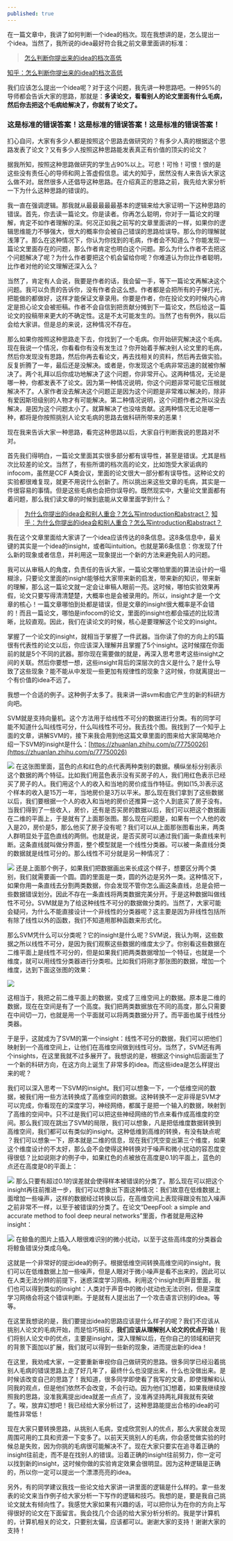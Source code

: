 ```yaml
---
published: true
---
```

在一篇文章中，我讲了如何判断一个idea的档次。现在我想讲的是，怎么提出一个idea。当然了，我所说的idea最好符合我之前文章里面讲的标准：

> [怎么判断你提出来的idea的档次高低](https://scientist-with-logic.github.io/%E6%80%8E%E4%B9%88%E5%88%A4%E6%96%AD%E4%BD%A0%E6%8F%90%E5%87%BA%E6%9D%A5%E7%9A%84idea%E7%9A%84%E6%A1%A3%E6%AC%A1%E9%AB%98%E4%BD%8E/)

[知乎：怎么判断你提出来的idea的档次高低](https://zhuanlan.zhihu.com/p/374467307)

我们应该怎么提出一个idea呢？对于这个问题，我先讲一种思路吧。一种95%的导师都会告诉大家的思路，那就是：**多读论文，看看别人的论文里面有什么毛病，然后你去把这个毛病给解决了，你就有了论文了。**

### 这是标准的错误答案！这是标准的错误答案！这是标准的错误答案！

扪心自问，大家有多少人都是按照这个思路去做研究的？有多少人真的根据这个思路发表了论文？又有多少人按照这种思路能发表真正有价值的顶尖的论文？

据我所知，按照这种思路做研究的学生占90%以上。可悲！可怜！可恨！恨的是这些没有责任心的导师和网上答虚假信息。诺大的知乎，居然没有人来告诉大家这么做不对。居然很多人还倡导这种思路。在介绍真正的思路之前，我先给大家分析一下为什么这种思路的错误的。

我一直在强调逻辑。那我就从最最最最最基本的逻辑来给大家证明一下这种思路的错误。首先，你去读一篇论文。你是读者。你再怎么聪明，你对于一篇论文的理解，肯定不如作者理解的深。何况正如我之前写的文章里面讲的一样，如果你的逻辑思维能力不够强大，很大的概率你会被自己错误的思路给误导。那么你的理解就浅薄了。那么在这种情况下，你认为你找到的毛病，作者会不知道么？你能发现一篇论文里面存在的问题，那么作者肯定也明白这个问题。那么为什么作者不去把这个问题解决了呢？为什么作者要把这个机会留给你呢？你难道认为你比作者聪明，比作者对他的论文理解还深入么？

当然了，肯定有人会说，我要是作者的话，我会留一手，等下一篇论文再解决这个问题。我可以负责的告诉你，没有作者会这么想。作者都是会把所有的子弹打光，把能做的都做好，这样才能保证文章录用。你要是作者，你在投论文的时候内心肯定是担心论文会被拒稿。作者不会自信到把贡献分摊到下一篇论文，然后给这一篇论文的投稿带来更大的不确定性。这是不太可能发生的。当然了也有例外，我以后会给大家讲。但是总的来说，这种情况不存在。

那么如果你按照这种思路走下去，你找到了一个毛病。你开始研究解决这个毛病。现在我说一个情况，你看看你有没有发生过？你开始着手解决别人论文里的毛病，然后你发现没有思路，然后你再去看论文，再去找相关的资料，然后再去做实验。反复折腾了一年，最后还是没解决。或者是，你发现这个毛病非常迅速的就被你解决了。两个礼拜以后你成功地解决了这个问题，你非常开心。这两种情况，无论是哪一种，你都发表不了论文。因为第一种情况说明，你这个问题非常可能它压根就解决不了。人家作者没去解决这个问题正是因为这个问题是非常难以解决的，除非有爱因斯坦级别的人物才有可能解决。第二种情况说明，这个问题作者之所以没去解决，是因为这个问题太小了。就算解决了也没啥贡献。这两种情况无论是哪一种，都将是你按照挑别人论文毛病的思路去做科研所带来的恶果！

现在我来告诉大家一种思路，看完这种思路以后，大家自行判断我说的思路对不对。

首先我们得明白，一篇论文里面其实很多部分都有误导性，甚至是错误。尤其是档次比较差的论文。当然了，有些所谓的档次高的论文，比如饱受大家诟病的infocom，虽然是CCF A类会议，里面的论文很大一部分都有误导性。这种论文的实验都很难复现，就更不用说什么创新了。所以挑出来这些文章的毛病，其实是一件很容易的事情。但是这些毛病也会把你误导的。既然现实中，大量论文里面都有着问题，那么我们读文章的时候到底能从文章里面学到什么？

> [为什么你提出的idea会和别人重合？怎么写introduction和abstract？](https://scientist-with-logic.github.io/%E4%B8%BA%E4%BB%80%E4%B9%88%E4%BD%A0%E6%8F%90%E5%87%BA%E7%9A%84idea%E4%BC%9A%E5%92%8C%E5%88%AB%E4%BA%BA%E9%87%8D%E5%90%88-%E6%80%8E%E4%B9%88%E5%86%99introduction%E5%92%8Cabstract/)
[知乎：为什么你提出的idea会和别人重合？怎么写introduction和abstract？](https://zhuanlan.zhihu.com/p/374386045)


我在这个文章里面给大家讲了一个idea应该传达的8条信息。这8条信息中，最关键的其实是一个idea的insight，或者叫intuition。也就是第6条信息：你发现了什么新的现象或者信息，并利用这一现象提出一个新的方法来避免前人的问题。

我可以从审稿人的角度，负责任的告诉大家，一篇论文哪怕里面的算法设计的一塌糊涂，只要论文里面的insight能够给大家带来新的启发，带来新的知识，带来新的理解，那么这一篇论文就一定会让审稿人眼前一亮。这时候，哪怕实验效果再假，论文只要写得清清楚楚，大概率也是会被录用的。所以，insight才是一个文章的核心！一篇文章哪怕到处都是错误，但是文章的insight很大概率是不会错的！而且一篇论文，哪怕是infocom的论文，里面的insight也都会描述的比较清晰，比较直观。因此，我们在读论文的时候，核心是要理解这个论文的insight。

掌握了一个论文的insight，就相当于掌握了一件武器。当你读了你的方向上的5篇很有代表性的论文以后，你应该深入理解并且掌握了5个insight。这时候摆在你面前的就是5个不同的武器。那你现在需要做的就是，再深入思考思考这些insight之间的关联。然后你要想一想，这些insight背后的深层次的含义是什么？是什么导致了这些现象？能不能从中发现一些更加有规律性的现象？这时候，你就离提出一个有价值的idea不远了。

我想一个合适的例子。这种例子太多了。我来讲一讲svm和由它产生的新的科研方向吧。

SVM就是支持向量机。这个方法用于给线性不可分的数据进行分类。有的同学可能不知道什么叫线性可分，什么叫线性不可分。我去找个图。我找到了一个知乎上面的文章，讲解SVM的，接下来我会用到他这篇文章里面的图来给大家简略地介绍一下SVM的insight是什么：[https://zhuanlan.zhihu.com/p/77750026](https://zhuanlan.zhihu.com/p/77750026)
 
 ![]({{site.baseurl}}/images/4/4.1.jpg)
在这张图里面，蓝色的点和红色的点代表两种类别的数据。横纵坐标分别表示这个数据的两个特征。比如我们用蓝色表示没有买房子的人，我们用红色表示已经买了房子的人。我们用这个人的收入和当地的房价成当作特征。例如(15,3)表示这个样本的收入是15万一年，当地房价是3万以平米。那么现在我们拿到了这些数据以后，我们要根据一个人的收入和当地的房价还推算一这个人到底买了房子没有。当我们得到了一些收入，房价，还有是否买房的数据以后，我们可以把这个数据画在二维的平面上，于是就有了上面那张图。那么现在问题是，如果有一个人他的收入是20，房价是5，那么他买了房子没有呢？我们可以从上面那张图看出来，两类人群明显处于蓝色直线的两侧。也就是说，是否买房可以通过我们画一条直线来判断。这条直线就叫做分界面，整个模型就是一个线性分类器。可以被一条直线分类的数据就是线性可分的。那么线性不可分就是另一种情况了：

  ![]({{site.baseurl}}/images/4/4.2.jpg)
还是上面那个例子，如果我们把数据画出来长成这个样子，想要区分两个类别，我们就需要画一个圆。圆的里面是一类，圆的外边是另外一类。这种情况下，如果你用一条直线去分割两类数据，你会发现不管你怎么画这条直线，总是会把一些数据错误划分。因此不存在一条直线将两类数据完美分开。于是这种数据叫做线性不可分。SVM就是为了给这种线性不可分的数据做分类的。当然了，大家可能会疑问，为什么不能直接设计一个非线性的分类器呢？这主要是因为非线性包括所有除了线性以外的函数，我们不知道用那种函数来形式化。

那么SVM凭什么可以分类呢？它的insight是什么呢？SVM说，我认为啊，这些数据之所以线性不可分，是因为我们观察这些数据的维度太少了。你别看这些数据在二维平面上是线性不可分的，但是如果我们把两类数据增加一个特征，也就是一个维度，就可以用线性分类器进行分类啦。比如我们将刚才那张图的数据，增加一个维度，达到下面这张图的效果：

  ![]({{site.baseurl}}/images/4/4.3.jpg)
 
这相当于，我把之前二维平面上的数据，变成了三维空间上的数据。原本是二维的数据，现在在空间是有了一个高度。我们把两类数据放在不同的高度，那么只需要在中间切一刀，也就是用一个平面就可以将两类数据分开了。而平面也属于线性分类器。

于是乎，这就成为了SVM的第一个insight：线性不可分的数据，我们可以把他们映射到一个高维空间上，让他们在高维空间做到线性可分。当然了，SVM还有两个insights，在这里我就不过多展开了。我想说的是，根据这个insight后面诞生了一个新的科研方向，在这方向上诞生了非常多的idea。而这些idea是怎么样提出来的呢？

我们可以深入思考一下SVM的insight。我们可以想象一下，一个低维空间的数据，被我们用一些方法转换成了高维空间的数据。这种转换不一定非得是SVM才可以完成，你看现在的深度学习，神经网络，都属于是把一个输入的数据，映射到了高维的空间中。只不过是我们可以把这些神经网络的节点来看作成高维度的空间。那么我们现在跳出了SVM的局限，我们可以想象，凡是把低维度数据转换到高维空间，我们都可以有类似的insight。这种低维到高维的转换，有没有缺点呢 ？我们可以想象一下，原本就是二维的信息，现在我们凭空变出第三个维度，如果这个维度设计的不太好，那么会不会使得这种转换对于噪声和微小扰动的容忍度变得很低？比如说刚才的例子中，如果红色的点被放在高度是0.1的平面上，蓝色的点还在高度是0的平面上：

   ![]({{site.baseurl}}/images/4/4.3.png)
那么只要有超过0.1的误差就会使得样本被错误的分类了。那么现在可以把这个insight再往前推进一步，我们可以想象出下面这种情况：我们故意在低维数据上面增加一些噪声，这样的数据经过转换以后，在高维空间上表现得跟没有加入噪声之前非常不一样，以至于被错误的分类了。在论文“DeepFool: a simple and accurate method to fool deep neural networks”里面，作者就是用这种insight：

   ![]({{site.baseurl}}/images/4/4.4.jpg)
在鲸鱼的图片上插入人眼很难识别的微小扰动，以至于这些高纬度的分类器会将鲸鱼错误分类成乌龟。

这就是一个非常好的提出idea的例子。根据低维空间转换高维空间的insight，我们可以在低维数据上加一些噪声，但是人眼对于微小噪声是看不出来的，因此可以在人类无法分辨的前提下，迷惑深度学习网络。利用这个insight到声音里面，我们也可以得到类似的insight：人类对于声音中的微小扰动也无法识别，但是深度学习网络会将这个错误判断。于是就有人提出出了一个攻击语言识别的idea。等等。

在这里我想说的是，我们要提出idea的思路应该是什么样子的呢？我们不应该从挑别人论文的毛病开始，而是恰巧相反，**我们应该从理解别人论文的优点开始**！我们将别人论文中的优点，主要是insight，深入理解以后，在你自己的领域和研究的背景下面加以扩展，我们就可以得到一些新的现象，进而提出新的idea！

在这里，我劝戒大家，一定要重新审视你自己做研究的思路。很多同学已经沿着挑别人毛病的错误思路上走了好几年了，最终什么也没提出来，什么也没做出来。是时候该改变自己的思路了！我知道，很多同学即使看了我写的文章，即使理解和认同我的观点，但是他们依然不会改变，不会行动。因为他们幻想着，如果我继续按照我的思路，没准我离提出idea就差一点点了，没准再坚持两礼拜我就有突破了。唉，放弃幻想吧！我已经给大家分析过了，这种思路能提出合格的idea的可能性非常低！

现在大家只要转换思路，从挑别人毛病，变成欣赏别人的优点，那么大家就会发现周围可用的工具和资源一下变多了。以前天天挑别人的毛病，你会感觉做实验的时候总是失败，因为你挑的毛病很可能解决不了。现在大家只要实在追寻着正确的insight往前走，而不是在找别人的错误。沿着正确的insight往前努力，你一定可以找到新的insight，这时候你做的实验肯定效果会很明显。因为这种逻辑是正确的，所以你一定可以提出一个漂漂亮亮的idea。

另外，有的同学建议我找一些论文给大家讲一讲里面的逻辑是什么样的。拿一些发表的论文来当作例子给大家分析一下写作的逻辑和技巧。我想的是，要是我自己挑论文就太有倾向性了。我感觉大家如果有兴趣的话，可以把你认为在你的方向上写得很好的论文在下面留言。我会找几个合适的给大家分析分析的。我是学计算机的，计算机相关的论文，只要别太偏，应该都可以。谢谢大家的支持！谢谢大家的支持！
